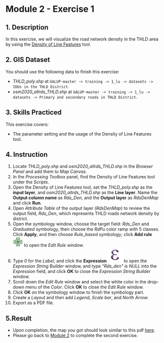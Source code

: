 # Module 2 - Exercise 1

## 1. Description

In this exercise, we will visualize the road network density in the THLD area by using the [Density of Line Features](https://github.com/SERVIR-WA/GALUP/blob/master/training/1_lu/modules/module2.md#21-density-of-line-features) tool.

## 2. GIS Dataset

You should use the following data to finish this exercise:
- _THLD\_poly.shp_ at
`GALUP-master -> training -> 1_lu -> datasets -> IDUs in the THLD District`.
- _osm2020\_allrds\_THLD.shp_  at `GALUP-master -> training -> 1_lu -> datasets -> Primary and secondary roads in THLD District`.

## 3. Skills Practiced

This exercise covers:

- The parameter setting and the usage of the Density of Line Features tool.

## 4. Instruction

1. Locate _THLD\_poly.shp_ and _osm2020\_allrds\_THLD.shp_ in the _Browser Panel_ and add them to
   _Map Canvas_.
2. In the _Processing Toolbox_ panel, find the Density of Line Features tool under the _Scripts_.
3. Open the Density of Line Features tool, set the _THLD\_poly.shp_ as the **input layer**, and _osm2020\_allrds\_THLD.shp_ as the **Line layer**. Name the **Output column name** as _Rds\_Den_, and the **Output layer** as _RdsDenMap_ and click **Run**.
4. Open _Attribute Table_ of the output layer (_RdsDenMap_) to review the output field, _Rds\_Den_, which represents THLD roads network density
   by district.
5. Open the symbology window, choose the target field: _Rds\_Den_ and _Graduated_ symbology, then choose the _RdPu_ color ramp with 5 classes. Click **Apply**, and then choose _Rule\_based symbology_, click **Add rule** ![addrule](../../../images/M2E1/symbologyAdd.svg) to open the _Edit Rule_ window.
6. Type _0_ for the _Label_, and click the **Expression** ![expre](../../../images/M2E1/mIconExpression.svg) to open the _Expression String Builder_ window, and type _"Rds\_den" is NULL_ into the _Expression_ field, and click **OK** to close the _Expression String Builder_ window.
7. Scroll down the _Edit Rule_ window and select the white color in the drop-down menu of the _Color_. Click **OK** to close the _Edit Rule_ window.
8. Click **OK** on the symbology window to finish the symbology part.
9. Create a _Layout_ and then add _Legend_, _Scale bar_, and _North Arrow_.
10. Export as a PDF file.

## 5.Result

- Upon completion, the map you got should look similar to this pdf
  [here](../pdf_maps/M2E1_RdsDenMap.pdf).
- Please go back to
  [Module 2](https://github.com/SERVIR-WA/GALUP/blob/master/training/1_lu/modules/module2.md#3-exercises) to complete the second exercise.
